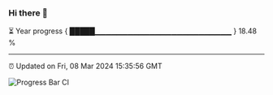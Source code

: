 ### Hi there 👋

⏳ Year progress { █████▁▁▁▁▁▁▁▁▁▁▁▁▁▁▁▁▁▁▁▁▁▁▁▁▁ } 18.48 %

---

⏰ Updated on Fri, 08 Mar 2024 15:35:56 GMT

![Progress Bar CI](https://github.com/IshwaranRudhara/GIT-ACTION/workflows/Progress%20Bar%20CI/badge.svg)
